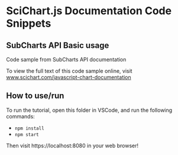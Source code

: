 # SciChart.js Documentation Code Snippets

## SubCharts API Basic usage

Code sample from SubCharts API documentation

To view the full text of this code sample online, visit www.scichart.com/javascript-chart-documentation

## How to use/run

To run the tutorial, open this folder in VSCode, and run the following commands:

* `npm install`
* `npm start`

Then visit https://localhost:8080 in your web browser! 
